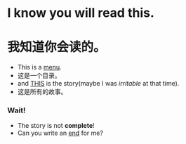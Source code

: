 # I know you will read this.
# 我知道你会读的。

- This is a [menu](https://github.com/maple2143/Hello-CS/blob/main/%E5%81%9A%E8%BF%87%E7%9A%84%E9%A2%98%E7%9B%AE.md).
- 这是一个目录。
- and [THIS](https://github.com/maple2143/Hello-CS/blob/main/%E5%AD%A6%E4%BC%9A%E7%9A%84%E7%9F%A5%E8%AF%86.md) is the story(maybe I was *irritable* at that time).
- 这是所有的故事。

### Wait!
- The story is not **complete**!
- Can you write an [end](https://github.com/maple2143/Hello-CS/tree/main/GMyhf%E7%9A%84%E6%97%A0%E7%BB%88%E5%A5%87%E8%AF%AD) for me?
